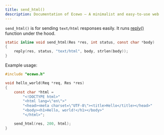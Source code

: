 ```yaml
---
title: send_html()
description: Documentation of Ecewo — A minimalist and easy-to-use web framework for C
---
```


`send_html()` is for sending `text/html` responses easily. It runs [reply()](/api/reply) function under the hood.

```c
static inline void send_html(Res *res, int status, const char *body)
{
    reply(res, status, "text/html", body, strlen(body));
}
```

Example usage:

```c
#include "ecewo.h"

void hello_world(Req *req, Res *res)
{
    const char *html =
        "<!DOCTYPE html>"
        "<html lang=\"en\">"
        "<head><meta charset=\"UTF-8\"><title>Hello</title></head>"
        "<body><h1>Hello, world!</h1></body>"
        "</html>";

    send_html(res, 200, html);
}
```